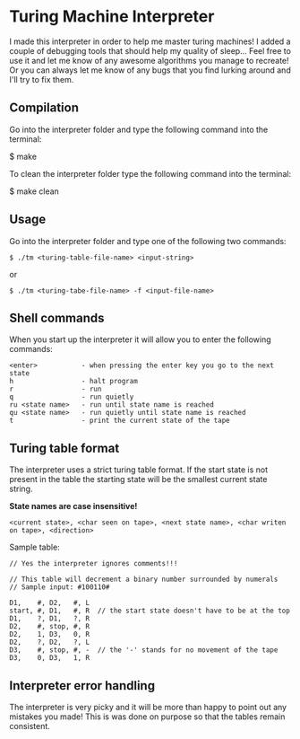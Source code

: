 # Turing Machine Interpreter

I made this interpreter in order to help me master turing machines! I added
a couple of debugging tools that should help my quality of sleep... Feel
free to use it and let me know of any awesome algorithms you manage to 
recreate! Or you can always let me know of any bugs that you find lurking
around and I'll try to fix them.

## Compilation

Go into the interpreter folder and type the following command into the
terminal:

  $ make

To clean the interpreter folder type the following command into the
terminal:

  $ make clean

## Usage

Go into the interpreter folder and type one of the following two
commands:

    $ ./tm <turing-table-file-name> <input-string>

  or

    $ ./tm <turing-tabe-file-name> -f <input-file-name>

## Shell commands

When you start up the interpreter it will allow you to enter the following
commands:

    <enter>           - when pressing the enter key you go to the next state
    h                 - halt program
    r                 - run
    q                 - run quietly
    ru <state name>   - run until state name is reached
    qu <state name>   - run quietly until state name is reached
    t                 - print the current state of the tape

## Turing table format

The interpreter uses a strict turing table format. If the start state is 
not present in the table the starting state will be the smallest current 
state string.

**State names are case insensitive!**

    <current state>, <char seen on tape>, <next state name>, <char writen on tape>, <direction>

Sample table:

    // Yes the interpreter ignores comments!!!

    // This table will decrement a binary number surrounded by numerals
    // Sample input: #100110#

    D1,    #, D2,   #, L
    start, #, D1,   #, R  // the start state doesn't have to be at the top
    D1,    ?, D1,   ?, R
    D2,    #, stop, #, R
    D2,    1, D3,   0, R
    D2,    ?, D2,   ?, L
    D3,    #, stop, #, -  // the '-' stands for no movement of the tape
    D3,    0, D3,   1, R



## Interpreter error handling

The interpreter is very picky and it will be more than happy to point out
any mistakes you made! This is was done on purpose so that the tables 
remain consistent.
